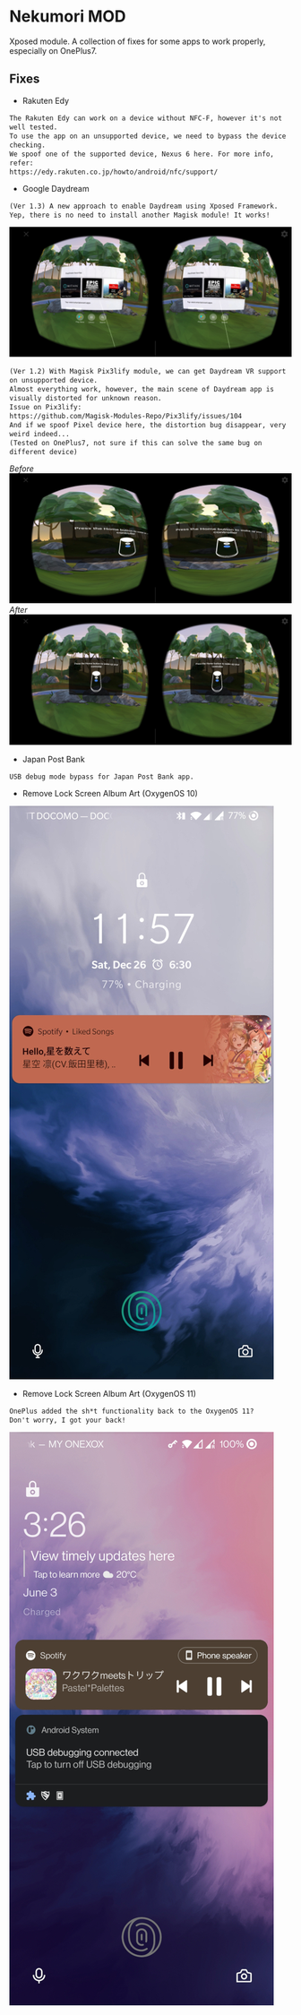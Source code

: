 # Nekumori MOD
Xposed module. A collection of fixes for some apps to work properly, especially on OnePlus7.

## Fixes
- Rakuten Edy
```
The Rakuten Edy can work on a device without NFC-F, however it's not well tested. 
To use the app on an unsupported device, we need to bypass the device checking.
We spoof one of the supported device, Nexus 6 here. For more info, refer:
https://edy.rakuten.co.jp/howto/android/nfc/support/
```

- Google Daydream
```
(Ver 1.3) A new approach to enable Daydream using Xposed Framework.
Yep, there is no need to install another Magisk module! It works!
```
![](https://github.com/jeffshee/nekumori-mod/blob/master/images/daydream_vr.jpg)
```
(Ver 1.2) With Magisk Pix3lify module, we can get Daydream VR support on unsupported device.
Almost everything work, however, the main scene of Daydream app is visually distorted for unknown reason.
Issue on Pix3lify:
https://github.com/Magisk-Modules-Repo/Pix3lify/issues/104
And if we spoof Pixel device here, the distortion bug disappear, very weird indeed...
(Tested on OnePlus7, not sure if this can solve the same bug on different device)
```
_Before_
![](https://github.com/jeffshee/nekumori-mod/blob/master/images/daydream.jpg)
_After_
![](https://github.com/jeffshee/nekumori-mod/blob/master/images/daydream_fixed.jpg)

- Japan Post Bank
```
USB debug mode bypass for Japan Post Bank app.
```

- Remove Lock Screen Album Art (OxygenOS 10)

![](https://github.com/jeffshee/nekumori-mod/blob/master/images/album_art_removed_a10.jpg)
- Remove Lock Screen Album Art (OxygenOS 11)
```
OnePlus added the sh*t functionality back to the OxygenOS 11?
Don't worry, I got your back!
```
![](https://github.com/jeffshee/nekumori-mod/blob/master/images/album_art_removed_a11.jpg)